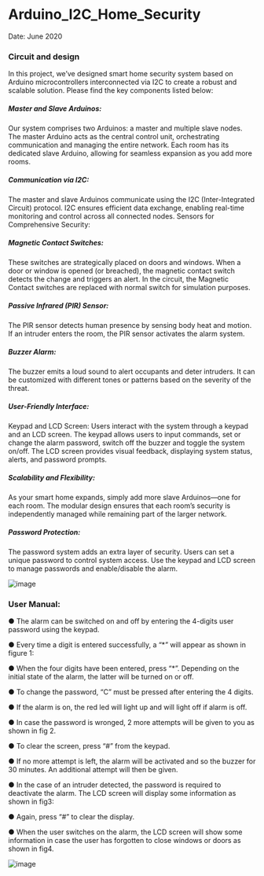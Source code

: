 # Arduino_I2C_Home_Security
Date: June 2020

### Circuit and design

In this project, we’ve designed smart home security system based on Arduino microcontrollers interconnected via I2C to create a robust and scalable solution. 
Please find the key components listed below:

##### Master and Slave Arduinos:
Our system comprises two Arduinos: a master and multiple slave nodes.
The master Arduino acts as the central control unit, orchestrating communication and managing the entire network.
Each room has its dedicated slave Arduino, allowing for seamless expansion as you add more rooms.
##### Communication via I2C:
The master and slave Arduinos communicate using the I2C (Inter-Integrated Circuit) protocol.
I2C ensures efficient data exchange, enabling real-time monitoring and control across all connected nodes.
Sensors for Comprehensive Security:
##### Magnetic Contact Switches:
These switches are strategically placed on doors and windows.
When a door or window is opened (or breached), the magnetic contact switch detects the change and triggers an alert.
In the circuit, the Magnetic Contact switches are replaced with normal switch for simulation purposes.
##### Passive Infrared (PIR) Sensor:
The PIR sensor detects human presence by sensing body heat and motion.
If an intruder enters the room, the PIR sensor activates the alarm system.
##### Buzzer Alarm:
The buzzer emits a loud sound to alert occupants and deter intruders.
It can be customized with different tones or patterns based on the severity of the threat.
##### User-Friendly Interface:
Keypad and LCD Screen:
Users interact with the system through a keypad and an LCD screen.
The keypad allows users to input commands, set or change the alarm password, switch off the buzzer and toggle the system on/off.
The LCD screen provides visual feedback, displaying system status, alerts, and password prompts.
##### Scalability and Flexibility:
As your smart home expands, simply add more slave Arduinos—one for each room.
The modular design ensures that each room’s security is independently managed while remaining part of the larger network.
##### Password Protection:
The password system adds an extra layer of security.
Users can set a unique password to control system access.
Use the keypad and LCD screen to manage passwords and enable/disable the alarm.


![image](https://github.com/Mouneerm/Arduino_I2C_Home_Security/assets/45911394/1a00ec90-4ae6-4c89-81cd-99cf02077ee6)

### User Manual:

● The alarm can be switched on and off by entering the 4-digits user password using the
keypad.

● Every time a digit is entered successfully, a “*” will appear as shown in figure 1:

● When the four digits have been entered, press “*”. Depending on the initial state of the
alarm, the latter will be turned on or off.

● To change the password, “C” must be pressed after entering the 4 digits.

● If the alarm is on, the red led will light up and will light off if alarm is off.

● In case the password is wronged, 2 more attempts will be given to you as shown in fig 2.

● To clear the screen, press “#” from the keypad.

● If no more attempt is left, the alarm will be activated and so the buzzer for 30 minutes.
An additional attempt will then be given.

● In the case of an intruder detected, the password is required to deactivate the alarm. The
LCD screen will display some information as shown in fig3:

● Again, press “#” to clear the display.

● When the user switches on the alarm, the LCD screen will show some information in case
the user has forgotten to close windows or doors as shown in fig4.


![image](https://github.com/Mouneerm/Arduino_I2C_Home_Security/assets/45911394/c212882a-e8d8-49bf-ab5e-8adae75d54b8)


